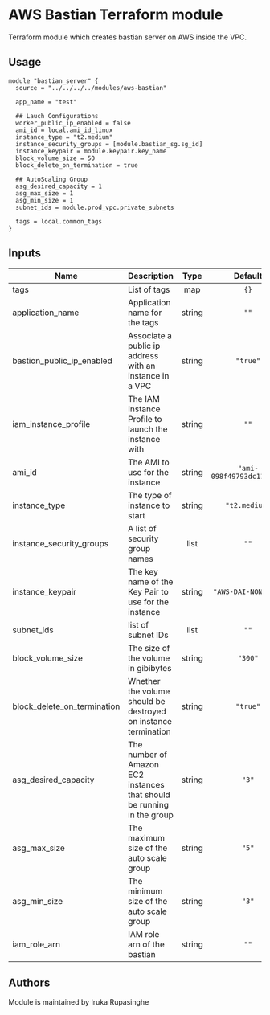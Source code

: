 # AWS Bastian Terraform module

Terraform module which creates bastian server on AWS inside the VPC.

## Usage

```hcl
module "bastian_server" {
  source = "../../../../modules/aws-bastian"

  app_name = "test"

  ## Lauch Configurations
  worker_public_ip_enabled = false
  ami_id = local.ami_id_linux
  instance_type = "t2.medium"
  instance_security_groups = [module.bastian_sg.sg_id]
  instance_keypair = module.keypair.key_name
  block_volume_size = 50
  block_delete_on_termination = true

  ## AutoScaling Group
  asg_desired_capacity = 1
  asg_max_size = 1
  asg_min_size = 1
  subnet_ids = module.prod_vpc.private_subnets
  
  tags = local.common_tags
}
```

<!-- BEGINNING OF PRE-COMMIT-TERRAFORM DOCS HOOK -->
## Inputs

| Name | Description | Type | Default | Required |
|------|-------------|:----:|:-----:|:-----:|
| tags | List of tags | map | `{}` | yes |
| application_name | Application name for the tags | string | `""` | yes |
| bastion_public_ip_enabled | Associate a public ip address with an instance in a VPC | string | `"true"` | no |
| iam_instance_profile | The IAM Instance Profile to launch the instance with | string | `""` | yes |
| ami_id | The AMI to use for the instance | string | `"ami-098f49793dc110d98"` | yes |
| instance_type | The type of instance to start | string | `"t2.medium"` | yes |
| instance_security_groups | A list of security group names | list | `""` | yes |
| instance_keypair | The key name of the Key Pair to use for the instance | string | `"AWS-DAI-NONPROD"` | yes |
| subnet_ids | list of subnet IDs | list | `""` | yes |
| block_volume_size | The size of the volume in gibibytes | string | `"300"` | yes |
| block_delete_on_termination | Whether the volume should be destroyed on instance termination | string | `"true"` | yes |
| asg_desired_capacity | The number of Amazon EC2 instances that should be running in the group | string | `"3"` | yes |
| asg_max_size | The maximum size of the auto scale group | string | `"5"` | yes |
| asg_min_size | The minimum size of the auto scale group | string | `"3"` | yes |
| iam_role_arn | IAM role arn of the bastian | string | `""` | yes |

<!-- END OF PRE-COMMIT-TERRAFORM DOCS HOOK -->

## Authors

Module is maintained by Iruka Rupasinghe
